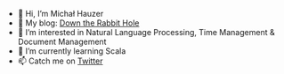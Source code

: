 - 👋 Hi, I’m Michał Hauzer
- :notebook_with_decorative_cover: My blog: [Down the Rabbit Hole](https://gist.io/@mhauzer/7a1470d771daf5282320cbf8646bc3ef)
- 👀 I’m interested in Natural Language Processing, Time Management & Document Management
- 🌱 I’m currently learning Scala
- 📫 Catch me on [Twitter](https://twitter.com/MichalHauzer)

<!---
mhauzer/mhauzer is a ✨ special ✨ repository because its `README.md` (this file) appears on your GitHub profile.
You can click the Preview link to take a look at your changes.
--->
